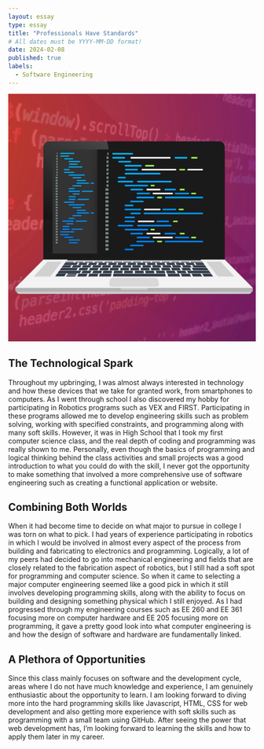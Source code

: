 ```yaml
---
layout: essay
type: essay
title: "Professionals Have Standards"
# All dates must be YYYY-MM-DD format!
date: 2024-02-08
published: true
labels:
  - Software Engineering
---
```


<img class="img-fluid" src="../img/programming.png">

## The Technological Spark  

Throughout my upbringing, I was almost always interested in technology and how these devices that we take for granted work, from smartphones to computers. As I went through school I also discovered my hobby for participating in Robotics programs such as VEX and FIRST. Participating in these programs allowed me to develop engineering skills such as problem solving, working with specified constraints, and programming along with many soft skills. However, it was in High School that I took my first computer science class, and the real depth of coding and programming was really shown to me. Personally, even though the basics of programming and logical thinking behind the class activities and small projects was a good introduction to what you could do with the skill, I never got the opportunity to make something that involved a more comprehensive use of software engineering such as creating a functional application or website.

## Combining Both Worlds 

When it had become time to decide on what major to pursue in college I was torn on what to pick. I had years of experience participating in robotics in which I would be involved in almost every aspect of the process from building and fabricating to electronics and programming. Logically, a lot of my peers had decided to go into mechanical engineering and fields that are closely related to the fabrication aspect of robotics, but I still had a soft spot for programming and computer science. So when it came to selecting a major computer engineering seemed like a good pick in which it still involves developing programming skills, along with the ability to focus on building and designing something physical which I still enjoyed.  As I had progressed through my engineering courses such as EE 260 and EE 361 focusing more on computer hardware and EE 205 focusing more on programming, it gave a pretty good look into what computer engineering is and how the design of software and hardware are fundamentally linked.

## A Plethora of Opportunities

Since this class mainly focuses on software and the development cycle, areas where I do not have much knowledge and experience, I am genuinely enthusiastic about the opportunity to learn. I am looking forward to diving more into the hard programming skills like Javascript, HTML, CSS for web development and also getting more experience with soft skills such as programming with a small team using GitHub. After seeing the power that web development has, I’m looking forward to learning the skills and how to apply them later in my career.
